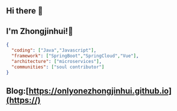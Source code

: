 ## Hi there 👋

## I'm Zhongjinhui!🤪

```json
{
  "coding": ["Java","Javascript"],
  "framework": ["SpringBoot","SpringCloud","Vue"],
  "architecture": ["microservices"],
  "communities": ["soul contributor"]
}
```

## Blog:[https://onlyonezhongjinhui.github.io](https://)
